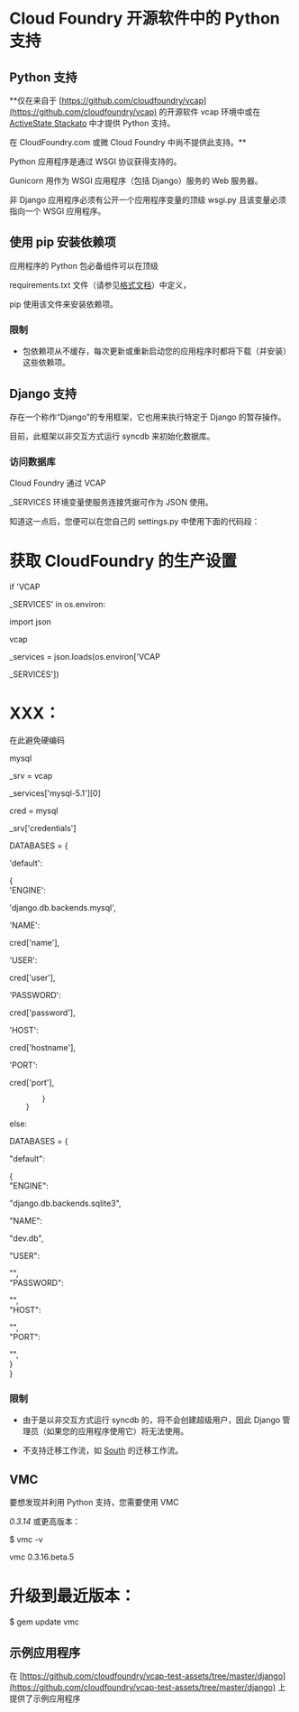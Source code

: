 ﻿# Cloud Foundry 开源软件中的 Python 支持



## Python 支持



**仅在来自于 [https://github.com/cloudfoundry/vcap](https://github.com/cloudfoundry/vcap) 的开源软件 vcap 环境中或在 [ActiveState Stackato](http://www.activestate.com/stackato) 中才提供 Python 支持。

在 CloudFoundry.com 或微 Cloud Foundry 中尚不提供此支持。**

 

Python 应用程序是通过 WSGI 协议获得支持的。

Gunicorn 用作为 WSGI 应用程序（包括 Django）服务的 Web 服务器。

非 Django 应用程序必须有公开一个应用程序变量的顶级 wsgi.py 且该变量必须指向一个 WSGI 应用程序。



## 使用 pip 安装依赖项



应用程序的 Python 包必备组件可以在顶级

 
requirements.txt 文件（请参见[格式文档](http://www.pip-installer.org/en/latest/requirement-format.html)）中定义，

 
pip 使用该文件来安装依赖项。



### 限制



* 包依赖项从不缓存，每次更新或重新启动您的应用程序时都将下载（并安装）这些依赖项。



## Django 支持



存在一个称作“Django”的专用框架，它也用来执行特定于 Django 的暂存操作。

目前，此框架以非交互方式运行 syncdb 来初始化数据库。



### 访问数据库



Cloud Foundry 通过 VCAP

_SERVICES 环境变量使服务连接凭据可作为 JSON 使用。

知道这一点后，您便可以在您自己的 settings.py 中使用下面的代码段：



# 获取 CloudFoundry 的生产设置

  
if 'VCAP

_SERVICES' in os.environ:

  
import json

  
vcap

_services = json.loads(os.environ['VCAP

_SERVICES'])

  
# XXX：

在此避免硬编码

  
mysql

_srv = vcap

_services['mysql-5.1'][0]

  
cred = mysql

_srv['credentials']

  
DATABASES = {

  
'default':

 {  
'ENGINE':

'django.db.backends.mysql',

  
'NAME':

cred['name'],

  
'USER':

cred['user'],

  
'PASSWORD':

cred['password'],

  
'HOST':

cred['hostname'],

  
'PORT':

cred['port'],

  
            }  
        }  
else:

  
DATABASES = {

  
"default":

 {  
"ENGINE":

"django.db.backends.sqlite3",

  
"NAME":

"dev.db",

  
"USER":

 "",  
"PASSWORD":

 "",  
"HOST":

 "",  
"PORT":

 "",  
            }  
        }

### 限制



* 由于是以非交互方式运行 syncdb 的，将不会创建超级用户，因此 Django 管理员（如果您的应用程序使用它）将无法使用。


* 不支持迁移工作流，如 [South](http://south.aeracode.org/) 的迁移工作流。



## VMC



要想发现并利用 Python 支持，您需要使用 VMC

_0.3.14_ 或更高版本：


    
$ vmc -v


vmc 0.3.16.beta.5


    
# 升级到最近版本：


$ gem update vmc



## 示例应用程序



在 [https://github.com/cloudfoundry/vcap-test-assets/tree/master/django](https://github.com/cloudfoundry/vcap-test-assets/tree/master/django) 上提供了示例应用程序




